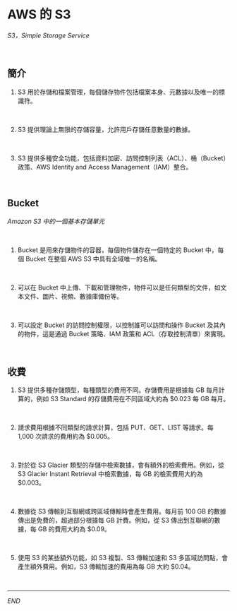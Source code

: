 # AWS 的 S3

_S3，Simple Storage Service_

<br>

## 簡介

1. S3 用於存儲和檔案管理，每個儲存物件包括檔案本身、元數據以及唯一的標識符。

<br>

2. S3 提供理論上無限的存儲容量，允許用戶存儲任意數量的數據。

<br>

3. S3 提供多種安全功能，包括資料加密、訪問控制列表（ACL）、桶（Bucket）政策、AWS Identity and Access Management（IAM）整合。

<br>

## Bucket 

_Amazon S3 中的一個基本存儲單元_

<br>

1. Bucket 是用來存儲物件的容器，每個物件儲存在一個特定的 Bucket 中，每個 Bucket 在整個 AWS S3 中具有全域唯一的名稱。

<br>

2. 可以在 Bucket 中上傳、下載和管理物件，物件可以是任何類型的文件，如文本文件、圖片、視頻、數據庫備份等。

<br>

3. 可以設定 Bucket 的訪問控制權限，以控制誰可以訪問和操作 Bucket 及其內的物件，這是通過 Bucket 策略、IAM 政策和 ACL（存取控制清單）來實現。

<br>

## 收費

1. S3 提供多種存儲類型，每種類型的費用不同。存儲費用是根據每 GB 每月計算的，例如 S3 Standard 的存儲費用在不同區域大約為 $0.023 每 GB 每月。

<br>

2. 請求費用根據不同類型的請求計算，包括 PUT、GET、LIST 等請求。每 1,000 次請求的費用約為 $0.005。

<br>

3. 對於從 S3 Glacier 類型的存儲中檢索數據，會有額外的檢索費用。例如，從 S3 Glacier Instant Retrieval 中檢索數據，每 GB 的檢索費用大約為 $0.003。

<br>

4. 數據從 S3 傳輸到互聯網或跨區域傳輸時會產生費用。每月前 100 GB 的數據傳出是免費的，超過部分根據每 GB 計費。例如，從 S3 傳出到互聯網的數據，每 GB 的費用大約為 $0.09。

<br>

5. 使用 S3 的某些額外功能，如 S3 複製、S3 傳輸加速和 S3 多區域訪問點，會產生額外費用。例如，S3 傳輸加速的費用為每 GB 大約 $0.04。

<br>

___

_END_
